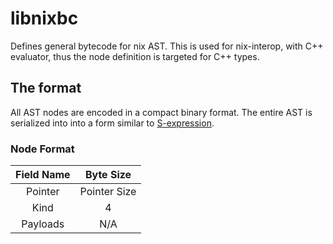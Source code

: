 # libnixbc

Defines general bytecode for nix AST.
This is used for nix-interop, with C++ evaluator, thus the node definition is targeted for C++ types.


## The format


All AST nodes are encoded in a compact binary format.
The entire AST is serialized into into a form similar to [S-expression](https://en.wikipedia.org/wiki/S-expression).


### Node Format

| Field Name | Byte Size
|:-:|:-:|
| Pointer | Pointer Size
| Kind | 4
| Payloads | N/A
